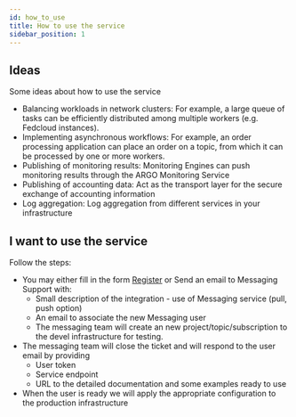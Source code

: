 ```yaml
---
id: how_to_use
title: How to use the service
sidebar_position: 1
---
```


## Ideas
Some ideas about how to use the service 
 - Balancing workloads in network clusters: For example, a large queue of tasks can be efficiently distributed among multiple workers (e.g. Fedcloud instances).
 - Implementing asynchronous workflows: For example, an order processing application can place an order on a topic, from which it can be processed by one or more workers.
 - Publishing of monitoring results: Monitoring Engines can push monitoring results through the ARGO Monitoring Service
 - Publishing of accounting data: Act as the transport layer for the secure exchange of accounting information
 - Log aggregation: Log aggregation from different services in your infrastructure

## I want to use the service

Follow the steps:  
 - You may either fill in the form [Register](https://ams-register.argo.grnet.gr/) or Send an email to Messaging Support with: 
    - Small description of the integration - use of Messaging service (pull, push option)
    - An email to associate the new Messaging user 
    - The messaging team will create an new project/topic/subscription to the devel infrastructure for testing.  
 - The messaging team will close the ticket and will respond to the user email by providing 
    - User token 
    - Service endpoint
    - URL to the detailed documentation and some  examples ready to use
 - When the user is ready we will apply the appropriate configuration to the production infrastructure

